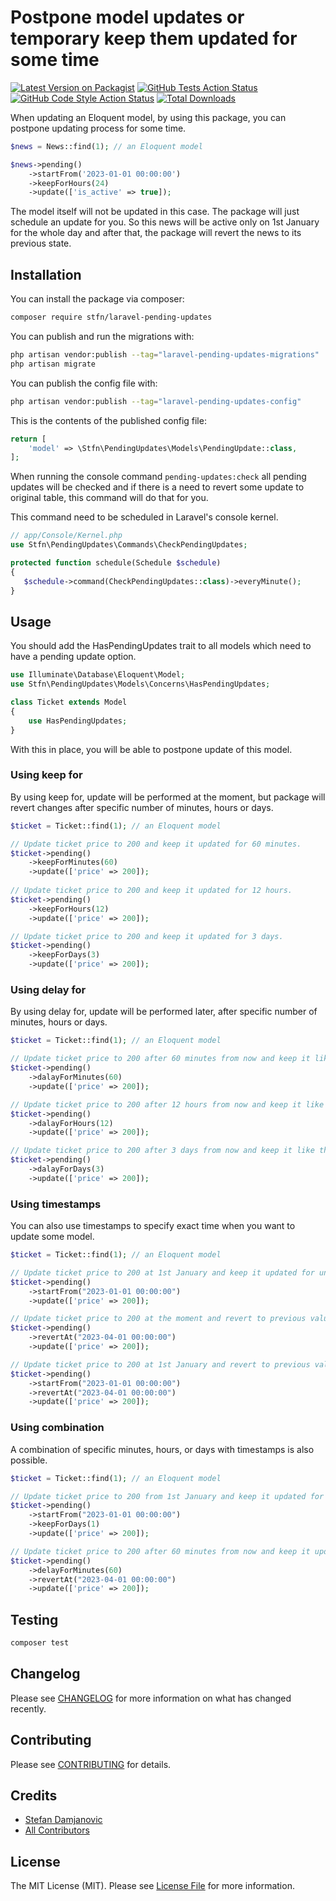 # Postpone model updates or temporary keep them updated for some time 

[![Latest Version on Packagist](https://img.shields.io/packagist/v/stfndamjanovic/laravel-update-postponer.svg?style=flat-square)](https://packagist.org/packages/stfndamjanovic/laravel-temp-actions)
[![GitHub Tests Action Status](https://img.shields.io/github/actions/workflow/status/stfndamjanovic/laravel-update-postponer/run-tests.yml?branch=main&label=tests&style=flat-square)](https://github.com/stfndamjanovic/laravel-temp-actions/actions?query=workflow%3Arun-tests+branch%3Amain)
[![GitHub Code Style Action Status](https://img.shields.io/github/actions/workflow/status/stfndamjanovic/laravel-update-postponer/fix-php-code-style-issues.yml?branch=main&label=code%20style&style=flat-square)](https://github.com/stfndamjanovic/laravel-temp-actions/actions?query=workflow%3A"Fix+PHP+code+style+issues"+branch%3Amain)
[![Total Downloads](https://img.shields.io/packagist/dt/stfndamjanovic/laravel-update-postponer.svg?style=flat-square)](https://packagist.org/packages/stfndamjanovic/laravel-temp-actions)

When updating an Eloquent model, by using this package, you can postpone updating process for some time.

```php
$news = News::find(1); // an Eloquent model

$news->pending()
    ->startFrom('2023-01-01 00:00:00')
    ->keepForHours(24)
    ->update(['is_active' => true]);
```
The model itself will not be updated in this case. The package will just schedule an update for you.
So this news will be active only on 1st January for the whole day and after that, the package will revert the news to its previous state.

## Installation

You can install the package via composer:

```bash
composer require stfn/laravel-pending-updates
```

You can publish and run the migrations with:

```bash
php artisan vendor:publish --tag="laravel-pending-updates-migrations"
php artisan migrate
```

You can publish the config file with:

```bash
php artisan vendor:publish --tag="laravel-pending-updates-config"
```

This is the contents of the published config file:

```php
return [
    'model' => \Stfn\PendingUpdates\Models\PendingUpdate::class,
];
```
When running the console command `pending-updates:check` all pending updates will be checked
and if there is a need to revert some update to original table, this command will do that for you.

This command need to be scheduled in Laravel's console kernel.
```php
// app/Console/Kernel.php
use Stfn\PendingUpdates\Commands\CheckPendingUpdates;

protected function schedule(Schedule $schedule)
{
   $schedule->command(CheckPendingUpdates::class)->everyMinute();
}
```

## Usage
You should add the HasPendingUpdates trait to all models which need to have a pending update option.

```php
use Illuminate\Database\Eloquent\Model;
use Stfn\PendingUpdates\Models\Concerns\HasPendingUpdates;

class Ticket extends Model
{
    use HasPendingUpdates;
}
```

With this in place, you will be able to postpone update of this model.

### Using keep for

By using keep for, update will be performed at the moment, but package will revert changes after specific number of minutes, hours or days.

```php
$ticket = Ticket::find(1); // an Eloquent model

// Update ticket price to 200 and keep it updated for 60 minutes.
$ticket->pending()
    ->keepForMinutes(60)
    ->update(['price' => 200]);
    
// Update ticket price to 200 and keep it updated for 12 hours.
$ticket->pending()
    ->keepForHours(12)
    ->update(['price' => 200]);

// Update ticket price to 200 and keep it updated for 3 days.
$ticket->pending()
    ->keepForDays(3)
    ->update(['price' => 200]);
```

### Using delay for

By using delay for, update will be performed later, after specific number of minutes, hours or days.

```php
$ticket = Ticket::find(1); // an Eloquent model

// Update ticket price to 200 after 60 minutes from now and keep it like that for unlimited time.
$ticket->pending()
    ->dalayForMinutes(60)
    ->update(['price' => 200]);

// Update ticket price to 200 after 12 hours from now and keep it like that for unlimited time.
$ticket->pending()
    ->dalayForHours(12)
    ->update(['price' => 200]);

// Update ticket price to 200 after 3 days from now and keep it like that for unlimited time.
$ticket->pending()
    ->dalayForDays(3)
    ->update(['price' => 200]);
```

### Using timestamps

You can also use timestamps to specify exact time when you want to update some model.

```php
$ticket = Ticket::find(1); // an Eloquent model

// Update ticket price to 200 at 1st January and keep it updated for unlimited time.
$ticket->pending()
    ->startFrom("2023-01-01 00:00:00")
    ->update(['price' => 200]);

// Update ticket price to 200 at the moment and revert to previous value at 4th January.
$ticket->pending()
    ->revertAt("2023-04-01 00:00:00")
    ->update(['price' => 200]);

// Update ticket price to 200 at 1st January and revert to previous value at 4th January.
$ticket->pending()
    ->startFrom("2023-01-01 00:00:00")
    ->revertAt("2023-04-01 00:00:00")
    ->update(['price' => 200]);
```

### Using combination

A combination of specific minutes, hours, or days with timestamps is also possible.
```php
$ticket = Ticket::find(1); // an Eloquent model

// Update ticket price to 200 from 1st January and keep it updated for 1 day.
$ticket->pending()
    ->startFrom("2023-01-01 00:00:00")
    ->keepForDays(1)
    ->update(['price' => 200]);

// Update ticket price to 200 after 60 minutes from now and keep it updated until 4th January.
$ticket->pending()
    ->delayForMinutes(60)
    ->revertAt("2023-04-01 00:00:00")
    ->update(['price' => 200]);
```

## Testing

```bash
composer test
```

## Changelog

Please see [CHANGELOG](CHANGELOG.md) for more information on what has changed recently.

## Contributing

Please see [CONTRIBUTING](CONTRIBUTING.md) for details.

## Credits

- [Stefan Damjanovic](https://github.com/stfndamjanovic)
- [All Contributors](../../contributors)

## License

The MIT License (MIT). Please see [License File](LICENSE.md) for more information.
